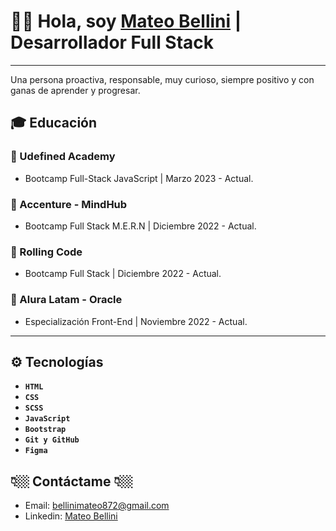 # 👋🏼 Hola, soy [Mateo Bellini](https://www.linkedin.com/in/mateo-bellini) | Desarrollador Full Stack

---

Una persona proactiva, responsable, muy curioso, siempre positivo y con ganas de aprender y progresar.

## 🎓 Educación

### 💎 Udefined Academy

* Bootcamp Full-Stack JavaScript | Marzo 2023 - Actual.

### 💎 Accenture - MindHub

* Bootcamp Full Stack M.E.R.N | Diciembre 2022 - Actual.

### 💎 Rolling Code

* Bootcamp Full Stack | Diciembre 2022 - Actual.

### 💎 Alura Latam - Oracle

* Especialización Front-End | Noviembre 2022 - Actual.

---

## ⚙ Tecnologías

- **`HTML`**
- **`CSS`**
- **`SCSS`**
- **`JavaScript`**
- **`Bootstrap`**
- **`Git y GitHub`**
- **`Figma`**

## 👇🏼 Contáctame 👇🏼

* Email: bellinimateo872@gmail.com
* Linkedin: [Mateo Bellini](https://www.linkedin.com/in/mateo-bellini)
